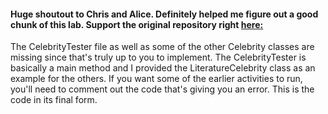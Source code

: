 #### Huge shoutout to Chris and Alice. Definitely helped me figure out a good chunk of this lab. Support the original repository right [here:](https://github.com/snopiro/CelebrityLabFinal)

The CelebrityTester file as well as some of the other Celebrity classes are missing since that's truly up to you to implement. The CelebrityTester is basically a main method and I provided the LiteratureCelebrity class as an example for the others. If you want some of the earlier activities to run, you'll need to comment out the code that's giving you an error. This is the code in its final form.
